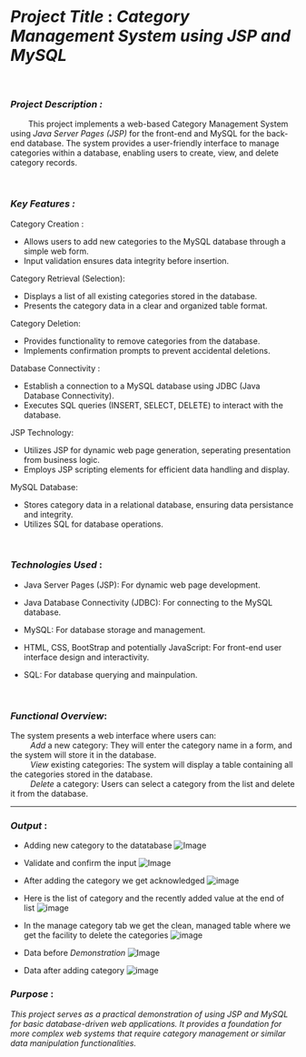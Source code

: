 
# *Project Title* : *_Category Management System using JSP and MySQL_*
<br>

### *Project Description :*

&nbsp; &nbsp; &nbsp; &nbsp; This project implements a web-based Category Management System using *Java Server Pages (JSP)* for the front-end and MySQL for the back-end database. The system provides a user-friendly interface to manage categories within a database, enabling users to create, view, and delete category records.

<br>

### *Key Features :*

Category Creation : 
- Allows users to add new categories to the MySQL database through a simple web form.
- Input validation ensures data integrity before insertion.

Category Retrieval (Selection):
 - Displays a list of all existing categories stored in the database.
 - Presents the category data in a clear and organized table format.

Category Deletion:
 - Provides functionality to remove categories from the database.
 - Implements confirmation prompts to prevent accidental deletions.

Database Connectivity :
 - Establish a connection to a MySQL database using JDBC (Java Database Connectivity).
 - Executes SQL queries (INSERT, SELECT, DELETE) to interact with the database.

JSP Technology:
 - Utilizes JSP for dynamic web page generation, seperating presentation from business logic.
 - Employs JSP scripting elements for efficient data handling and display.

MySQL Database:
 - Stores category data in a relational database, ensuring data persistance and integrity.
 - Utilizes SQL for database operations.

<br>

### *Technologies Used* :

- Java Server Pages (JSP): For dynamic web page development.
  
- Java Database Connectivity (JDBC): For connecting to the MySQL database.
  
- MySQL: For database storage and management.
  
- HTML, CSS, BootStrap and potentially JavaScript: For front-end user interface design and interactivity.
  
- SQL: For database querying and mainpulation.

<br>

### *_Functional Overview_*: <br>
The system presents a web interface where users can: <br>
&ensp;&ensp;&ensp;&ensp;&ensp;*Add* a new category: They will enter the category name in a form, and the system will store it in the database. <br>
&ensp;&ensp;&ensp;&ensp;&ensp;*View* existing categories: The system will display a table containing all the categories stored in the database. <br>
&ensp;&ensp;&ensp;&ensp;&ensp;*Delete* a category: Users can select a category from the list and delete it from the database. <br>

-----------------------------------------------------------------------------------------------------------------------------------

### *Output* :

- Adding new category to the datatabase
![Image](https://github.com/user-attachments/assets/181387ec-94c2-41a4-b918-8c4ed3db7b76)

- Validate and confirm the input
![Image](https://github.com/user-attachments/assets/def76183-39f6-4da9-9555-2fb20d895ba8)

- After adding the category we get acknowledged
![image](https://github.com/user-attachments/assets/cc4b77e5-d866-4517-80ff-d9bb549da63f)

- Here is the list of category and the recently added value at the end of list
![image](https://github.com/user-attachments/assets/76e9d4de-24fd-4883-a7af-546940301e70)

- In the manage category tab we get the clean, managed table where we get the facility to delete the categories
![image](https://github.com/user-attachments/assets/be896476-7d38-484a-8e55-7d9833375ddf)

- Data before *Demonstration*
![Image](https://github.com/user-attachments/assets/93ea24da-3fe0-4006-b472-8c97aa7626c9)

- Data after adding category
![image](https://github.com/user-attachments/assets/013c4a01-dc52-4859-849d-1f5c07c106a9)


### *Purpose* :
	
  *This project serves as a practical demonstration of using JSP and MySQL for basic database-driven web applications. It provides a foundation for more complex web systems that require category management or similar data manipulation functionalities.*
  
